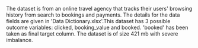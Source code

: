 The dataset is from an online travel agency that tracks their users' browsing history from search to
bookings and payments. The details for the data fields are given in 'Data Dictionary.xlsx'.This dataset has 3 possible outcome variables: clicked, booking_value and booked. 'booked' has been taken as final target column. The dataset is of size 421 mb with severe imbalance.
